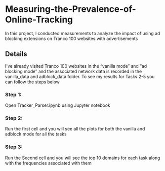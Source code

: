 # Measuring-the-Prevalence-of-Online-Tracking
In this project, I conducted measurements to analyze the impact of using ad blocking extensions on Tranco 100 websites with advertisements 

## Details
I've already visited Tranco 100 websites in the “vanilla mode” and “ad blocking mode” and the associated network data is recorded in the vanilla_data and adblock_data folder. To see my results for Tasks 2-5 you can follow the steps below

### Step 1: 
Open Tracker_Parser.ipynb using Jupyter notebook

### Step 2:
Run the first cell and you will see all the plots for both the vanilla and adblock mode for all the tasks

### Step 3:
Run the Second cell and you will see the top 10 domains for each task along with the frequencies associated with them


